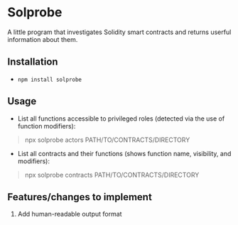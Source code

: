 # Solprobe
A little program that investigates Solidity smart contracts and returns userful information about them.

## Installation
- `npm install solprobe`

## Usage
- List all functions accessible to privileged roles (detected via the use of function modifiers):
> npx solprobe actors PATH/TO/CONTRACTS/DIRECTORY

- List all contracts and their functions (shows function name, visibility, and modifiers):
> npx solprobe contracts PATH/TO/CONTRACTS/DIRECTORY

## Features/changes to implement
1. Add human-readable output format
